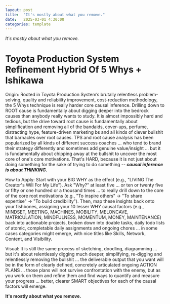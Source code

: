 ```yaml
---
layout: post
title:  "It's mostly about what you remove."
date:   2025-03-01 4:30:00
categories: template
---
```




*It's mostly about what you remove.*

# Toyota Production System Refinement Hybrid Of 5 Whys + Ishikawa

Origin: Rooted in Toyota Production System’s brutally relentless problem-solving, quality and reliabiilty improvement, cost-reduction methodology, the 5 Whys technique is really harder core causal inference. Drilling down to ROOT cause is fundamentally about digging deeper into the bedrock causes than anybody really wants to study. It is almost impossibly hard and tedious, but the drive toward root cause is fundamentally about simplification and removing all of the bandaids, cover-ups, perfume, distracting hype, feature-driven marketing bs and all kinds of clever bullshit that barnacles over root causes. TPS and root cause analysis has been popularized by all kinds of different success coaches ... who tend to brand their strategy differently and sometimes add genuine value/insight ... but it is fundamentally about chipping away at the bullshit to uncover the most core of one's core motivations. That's HARD, because it is not just about doing something for the sake of trying to do something -- ***causal inference is about THINKING.***

How to Apply: Start with your BIG WHY as the effect (e.g., "LIVING The Creator's Will For My Life"). Ask "Why?" at least five ... or ten or twenty five or fifty or one hundred or a thousand times ... to really drill down to the core of the core root motivations (e.g., "To inspire others" → "To share expertise" → "To build credibility"). Then, map these insights back onto your fishbones, assigning your 10 lesser WHY causal factors (e.g., MINDSET, MEETING, MACHINES, MOBILITY, MELONCAVE, MATRICULATION, MINDFULNESS, MOMENTUM, MONEY, MAINTENANCE) back into actionable projects, broken down into doable tasks, daily todo lists of atomic, completable daily assignments and ongoing chores ... in some cases categories might emerge, with nice titles like Skills, Network, Content, and Visibility.  

Visual: It is still the same process of sketching, doodling, diagramming ... but it's about relentlessly digging much deeper, simplifying, re-digging and relentlessly removing the bullshit ... the deliverable output that you want will be in the form of clearly defined, concretely articulated ongoing ACTION PLANS ... those plans will not survive confrontation with the enemy, but as you work on them and refine them and find ways to quantify and measure your progress ... better, clearer SMART objectives for each of the causal factors will emerge.  

**It's mostly about what you remove.**